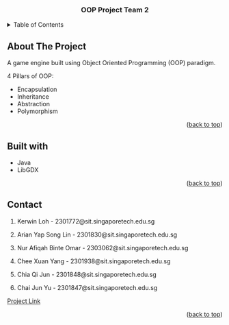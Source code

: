 <a name="readme-top"></a>

<!-- PROJECT LOGO -->
<br />
<div align="center">
  <h3 align="center">OOP Project Team 2</h3>
</div>

<!-- TABLE OF CONTENTS -->
<details>
  <summary>Table of Contents</summary>
  <ol>
    <li>
      <a href="#about-the-project">About The Project</a>
    </li>
    <li>
      <a href="#built-with">Built with</a>
    </li>
    <li><a href="#contact">Contact</a></li>
  </ol>
</details>



<!-- ABOUT THE PROJECT -->
## About The Project
A game engine built using Object Oriented Programming (OOP) paradigm.

4 Pillars of OOP:
* Encapsulation
* Inheritance
* Abstraction
* Polymorphism

<p align="right">(<a href="#readme-top">back to top</a>)</p>

## Built with
* Java
* LibGDX

<p align="right">(<a href="#readme-top">back to top</a>)</p>

<!-- CONTACT -->
## Contact
<ol>
    <li><p>Kerwin Loh - 2301772@sit.singaporetech.edu.sg</p></li>
    <li><p>Arian Yap Song Lin - 2301830@sit.singaporetech.edu.sg</p></li>
    <li><p>Nur Afiqah Binte Omar - 2303062@sit.singaporetech.edu.sg</p></li>
    <li><p>Chee Xuan Yang - 2301938@sit.singaporetech.edu.sg</p></li>
    <li><p>Chia Qi Jun - 2301848@sit.singaporetech.edu.sg</p></li>
    <li><p>Chai Jun Yu - 2301847@sit.singaporetech.edu.sg</p></li>
</ol>

[Project Link](https://drive.google.com/file/d/1BAkAFXtWOmw4Fsy08k5q49NX497gTlmJ/view?usp=sharing)

<p align="right">(<a href="#readme-top">back to top</a>)</p>
